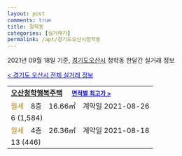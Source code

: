 ```yaml
---
layout: post
comments: true
title: 청학동
categories: [실거래가]
permalink: /apt/경기도오산시청학동
---
```


2021년 09월 18일 기준, <a href="/apt/경기도오산시">경기도오산시</a> 청학동 한달간 실거래 정보

<a style="color: blue;" href="/apt/경기도오산시">< 경기도 오산시 전체 실거래 정보</a>
<!---- start ---->
<table>
  <tr>
    <td colspan="4" style="font-weight: bold;"><a href="/apt/경기도오산시청학동오산청학행복주택">오산청학행복주택</a> &nbsp;&nbsp;&nbsp; <a style="color: blue; font-size: smaller;" href="/apt/경기도오산시청학동오산청학행복주택">면적별 최고가 ></a></td>
  </tr>
    
  <tr>
    <td><a style="color: darkgoldenrod">월세</a></td>
    <td>8층</td>
    <td>16.66㎡</td>
    <td>계약일 2021-08-26</td>
  </tr>
  <tr>
    <td colspan="4">6 (1,584)</td>
  </tr>
    
  <tr>
    <td><a style="color: darkgoldenrod">월세</a></td>
    <td>4층</td>
    <td>26.36㎡</td>
    <td>계약일 2021-08-18</td>
  </tr>
  <tr>
    <td colspan="4">13 (446)</td>
  </tr>
    
</table>
<!---- end ---->
    